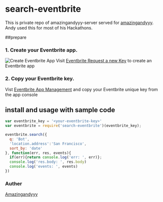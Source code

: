 # search-eventbrite

This is private repo of amazingandyyy-server served for [amazingandyyy](https://github.com/amazingandyyy). Andy used this for most of his Hackathons.

##prepare
### 1. Create your Eventbrite app.
![Create Eventbrite App][create_eventbrite_app]
Visit [Eventbrite Request a new Key](https://www.eventbrite.com/myaccount/apps/new/) to create an Eventbrite app

### 2. Copy your Eventbrite key.
Vist [Eventbrite App Management](https://www.eventbrite.com/myaccount/apps/) and copy your Eventbrite unique key from the app console

## install and usage with sample code
```javascript
var eventbrite_key = '<your-eventbrite-key>'
var eventbrite = require('search-eventbrite')(eventbrite_key);

eventbrite.search({
  q: 'Bot',
  'location.address':'San Francisco',
  sort_by: 'date'
}, function(err, res, events){
  if(err){return console.log('err: ', err)};
  console.log('res.body: ', res.body)
  console.log('events: ', events)
})
```

### Auther
[Amazingandyyy](amazingandyyy.github.io)


[create_eventbrite_app]: http://i.imgur.com/WGn2hir.png "Create Eventbrite App"
